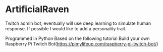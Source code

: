 # ArtificialRaven
Twitch admin bot, eventually will use deep learning to simulate human response. If possible I would like to add a personality trait.

Programmed in Python
Based on the following tutorial
Build your own Raspberry Pi Twitch Bot(https://pimylifeup.com/raspberry-pi-twitch-bot/)
